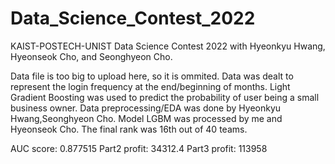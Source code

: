 # Data_Science_Contest_2022
KAIST-POSTECH-UNIST Data Science Contest 2022 with Hyeonkyu Hwang, Hyeonseok Cho, and Seonghyeon Cho.

Data file is too big to upload here, so it is ommited.
Data was dealt to represent the login frequency at the end/beginning of months.
Light Gradient Boosting was used to predict the probability of user being a small business owner.
Data preprocessing/EDA was done by Hyeonkyu Hwang,Seonghyeon Cho.
Model LGBM was processed by me and Hyeonseok Cho.
The final rank was 16th out of 40 teams.

AUC score: 0.877515 
Part2 profit: 34312.4 
Part3 profit: 113958
